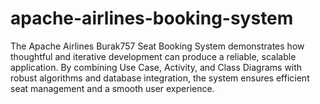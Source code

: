 # apache-airlines-booking-system
The Apache Airlines Burak757 Seat Booking System demonstrates how thoughtful and iterative development can produce a reliable, scalable application. By combining Use Case, Activity, and Class Diagrams with robust algorithms and database integration, the system ensures efficient seat management and a smooth user experience. 
